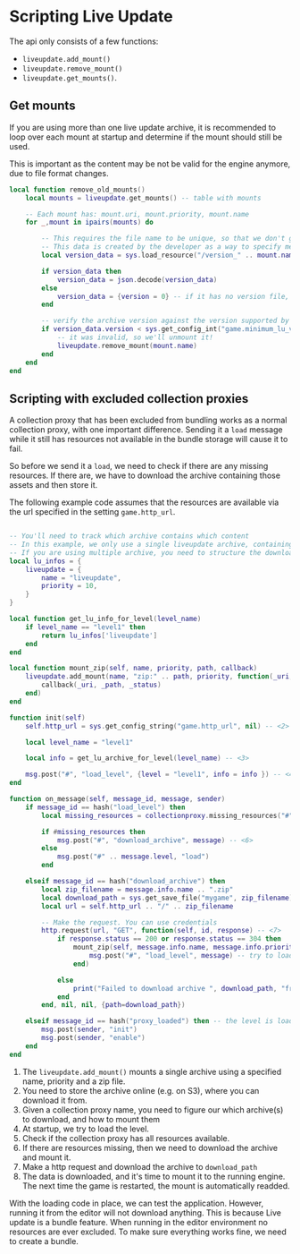 # Scripting Live Update

The api only consists of a few functions:

* `liveupdate.add_mount()`
* `liveupdate.remove_mount()`
* `liveupdate.get_mounts()`.

## Get mounts

If you are using more than one live update archive, it is recommended to loop over each mount
at startup and determine if the mount should still be used.

This is important as the content may be not be valid for the engine anymore, due to file format changes.

```lua
local function remove_old_mounts()
	local mounts = liveupdate.get_mounts() -- table with mounts

    -- Each mount has: mount.uri, mount.priority, mount.name
	for _,mount in ipairs(mounts) do

        -- This requires the file name to be unique, so that we don't get a file from a different archive
        -- This data is created by the developer as a way to specify meta data for the archive
		local version_data = sys.load_resource("/version_" .. mount.name .. ".json")

		if version_data then
			version_data = json.decode(version_data)
		else
			version_data = {version = 0} -- if it has no version file, it's likely an old/invalid archive
		end

        -- verify the archive version against the version supported by the game
        if version_data.version < sys.get_config_int("game.minimum_lu_version") then
            -- it was invalid, so we'll unmount it!
            liveupdate.remove_mount(mount.name)
        end
	end
end
```

## Scripting with excluded collection proxies

A collection proxy that has been excluded from bundling works as a normal collection proxy, with one important difference. Sending it a `load` message while it still has resources not available in the bundle storage will cause it to fail.

So before we send it a `load`, we need to check if there are any missing resources. If there are, we have to download the archive containing those assets and then store it.

 The following example code assumes that the resources are available via the url specified in the setting `game.http_url`.

```lua

-- You'll need to track which archive contains which content
-- In this example, we only use a single liveupdate archive, containing all missing resource.
-- If you are using multiple archive, you need to structure the downloads accordingly
local lu_infos = {
    liveupdate = {
        name = "liveupdate",
        priority = 10,
    }
}

local function get_lu_info_for_level(level_name)
    if level_name == "level1" then
        return lu_infos['liveupdate']
    end
end

local function mount_zip(self, name, priority, path, callback)
	liveupdate.add_mount(name, "zip:" .. path, priority, function(_uri, _path, _status) -- <1>
		callback(_uri, _path, _status)
	end)
end

function init(self)
    self.http_url = sys.get_config_string("game.http_url", nil) -- <2>

    local level_name = "level1"

    local info = get_lu_archive_for_level(level_name) -- <3>

    msg.post("#", "load_level", {level = "level1", info = info }) -- <4>
end

function on_message(self, message_id, message, sender)
    if message_id == hash("load_level") then
        local missing_resources = collectionproxy.missing_resources("#" .. message.level) -- <5>

        if #missing_resources then
            msg.post("#", "download_archive", message) -- <6>
        else
            msg.post("#" .. message.level, "load")
        end

    elseif message_id == hash("download_archive") then
		local zip_filename = message.info.name .. ".zip"
		local download_path = sys.get_save_file("mygame", zip_filename)
        local url = self.http_url .. "/" .. zip_filename

        -- Make the request. You can use credentials
        http.request(url, "GET", function(self, id, response) -- <7>
			if response.status == 200 or response.status == 304 then
				mount_zip(self, message.info.name, message.info.priority, download_path, function(uri, path, status) -- <8>
					msg.post("#", "load_level", message) -- try to load the level again
				end)

			else
				print("Failed to download archive ", download_path, "from", url, ":", get_status_string(status))
			end
		end, nil, nil, {path=download_path})

    elseif message_id == hash("proxy_loaded") then -- the level is loaded, and we can enable it
        msg.post(sender, "init")
        msg.post(sender, "enable")
    end
end
```

1. The `liveupdate.add_mount()` mounts a single archive using a specified name, priority and a zip file.
2. You need to store the archive online (e.g. on S3), where you can download it from.
3. Given a collection proxy name, you need to figure our which archive(s) to download, and how to mount them
4. At startup, we try to load the level.
5. Check if the collection proxy has all resources available.
6. If there are resources missing, then we need to download the archive and mount it.
7. Make a http request and download the archive to `download_path`
8. The data is downloaded, and it's time to mount it to the running engine.
The next time the game is restarted, the mount is automatically readded.

With the loading code in place, we can test the application. However, running it from the editor will not download anything. This is because Live update is a bundle feature. When running in the editor environment no resources are ever excluded. To make sure everything works fine, we need to create a bundle.

